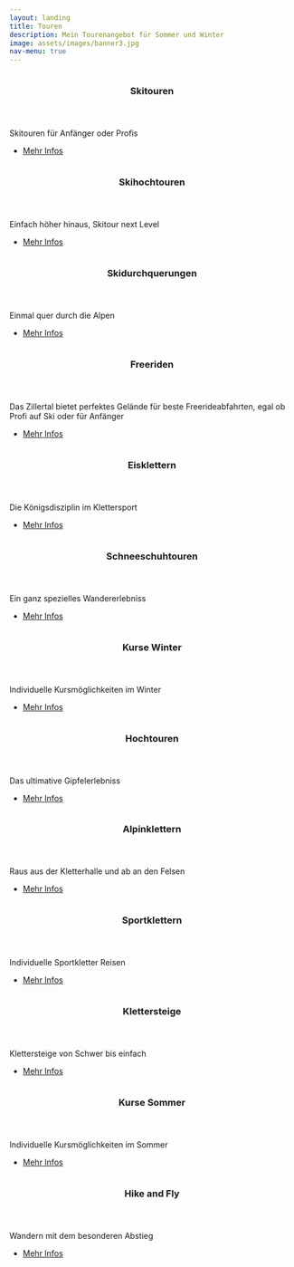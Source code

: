 ```yaml
---
layout: landing
title: Touren
description: Mein Tourenangebot für Sommer und Winter
image: assets/images/banner3.jpg
nav-menu: true
---
```


<!-- Main -->
<div id="main">

<!-- Two -->
<section id="two" class="spotlights">
	<section>
		<a href="{{ absolute_url }}/skitouren/skitouren" class="image">
			<img src="{% link assets/images/gallery/emanuel-pali-39.jpg %}" alt="" data-position="center center" />
		</a>
		<div class="content">
			<div class="inner">
				<header class="major">
					<h3>Skitouren</h3>
				</header>
				<p>Skitouren für Anfänger oder Profis</p>
				<ul class="actions">
					<li><a href="{{ absolute_url }}/skitouren/skitouren" class="button">Mehr Infos</a></li>
				</ul>
			</div>
		</div>
	</section>
	<section>
		<a href="{{ absolute_url }}/skihochtouren/skihochtouren" class="image">
			<img src="{% link assets/images/gallery/emanuel-pali-hochtouren-03.jpg %}" alt="" data-position="top center" />
		</a>
		<div class="content">
			<div class="inner">
				<header class="major">
					<h3>Skihochtouren</h3>
				</header>
				<p>Einfach höher hinaus, Skitour next Level</p>
				<ul class="actions">
					<li><a href="{{ absolute_url }}/skihochtouren/skihochtouren" class="button">Mehr Infos</a></li>
				</ul>
			</div>
		</div>
	</section>
	<section>
		<a href="{{ absolute_url }}/skidurchquerungen/skidurchquerungen" class="image">
			<img src="{% link assets/images/gallery/emanuel-pali-54.jpg %}" alt="" data-position="center center" />
		</a>
		<div class="content">
			<div class="inner">
				<header class="major">
					<h3>Skidurchquerungen</h3>
				</header>
				<p>Einmal quer durch die Alpen</p>
				<ul class="actions">
					<li><a href="/skidurchquerungen/skidurchquerungen" class="button">Mehr Infos</a></li>
				</ul>
			</div>
		</div>
	</section>
	<section>
		<a href="{{ absolute_url }}/freeriden/freeriden" class="image">
			<img src="{% link assets/images/gallery/emanuel-pali-48.jpg %}" alt="" data-position="center center" />
		</a>
		<div class="content">
			<div class="inner">
				<header class="major">
					<h3>Freeriden</h3>
				</header>
				<p>Das Zillertal bietet perfektes Gelände für beste Freerideabfahrten, egal ob Profi auf Ski oder für Anfänger</p>
				<ul class="actions">
					<li><a href="/freeriden/freeriden" class="button">Mehr Infos</a></li>
				</ul>
			</div>
		</div>
	</section>
	<section>
		<a href="{{ absolute_url }}/eisklettern/eisklettern" class="image">
			<img src="{% link assets/images/gallery/emanuel-pali-47.jpg %}" alt="" data-position="center center" />
		</a>
		<div class="content">
			<div class="inner">
				<header class="major">
					<h3>Eisklettern</h3>
				</header>
				<p>Die Königsdisziplin im Klettersport</p>
				<ul class="actions">
					<li><a href="/eisklettern/eisklettern" class="button">Mehr Infos</a></li>
				</ul>
			</div>
		</div>
	</section>
	<section>
		<a href="{{ absolute_url }}/schneeschuhtouren/schneeschuhtouren" class="image">
			<img src="{% link assets/images/gallery/emanuel-pali-38.jpg %}" alt="" data-position="center center" />
		</a>
		<div class="content">
			<div class="inner">
				<header class="major">
					<h3>Schneeschuhtouren</h3>
				</header>
				<p>Ein ganz spezielles Wandererlebniss</p>
				<ul class="actions">
					<li><a href="/schneeschuhtouren/schneeschuhtouren" class="button">Mehr Infos</a></li>
				</ul>
			</div>
		</div>
	</section>
	<section>
		<a href="{{ absolute_url }}/kurse-winter/kurse-winter" class="image">
			<img src="{% link assets/images/gallery/emanuel-pali-hochtouren-17.jpg %}" alt="" data-position="center center" />
		</a>
		<div class="content">
			<div class="inner">
				<header class="major">
					<h3>Kurse Winter</h3>
				</header>
				<p>Individuelle Kursmöglichkeiten im Winter</p>
				<ul class="actions">
					<li><a href="/kurse-winter/kurse-winter" class="button">Mehr Infos</a></li>
				</ul>
			</div>
		</div>
	</section>
	<section>
		<a href="{{ absolute_url }}/hochtouren/hochtouren" class="image">
			<img src="{% link assets/images/gallery/emanuel-pali-hochtouren-05.jpg %}" alt="" data-position="center center" />
		</a>
		<div class="content">
			<div class="inner">
				<header class="major">
					<h3>Hochtouren</h3>
				</header>
				<p>Das ultimative Gipfelerlebniss</p>
				<ul class="actions">
					<li><a href="/hochtouren/hochtouren" class="button">Mehr Infos</a></li>
				</ul>
			</div>
		</div>
	</section>
	<section>
		<a href="{{ absolute_url }}/alpinklettern/alpinklettern" class="image">
			<img src="{% link assets/images/gallery/emanuel-pali-hochtouren-01.jpg %}" alt="" data-position="center center" />
		</a>
		<div class="content">
			<div class="inner">
				<header class="major">
					<h3>Alpinklettern</h3>
				</header>
				<p>Raus aus der Kletterhalle und ab an den Felsen</p>
				<ul class="actions">
					<li><a href="/alpinklettern/alpinklettern" class="button">Mehr Infos</a></li>
				</ul>
			</div>
		</div>
	</section>
	<section>
		<a href="{{ absolute_url }}/sportklettern/sportklettern" class="image">
			<img src="{% link assets/images/gallery/emanuel-pali-hochtouren-07.jpg %}" alt="" data-position="center center" />
		</a>
		<div class="content">
			<div class="inner">
				<header class="major">
					<h3>Sportklettern</h3>
				</header>
				<p>Individuelle Sportkletter Reisen</p>
				<ul class="actions">
					<li><a href="/sportklettern/sportklettern" class="button">Mehr Infos</a></li>
				</ul>
			</div>
		</div>
	</section>
	<section>
		<a href="{{ absolute_url }}/klettersteige/klettersteige" class="image">
			<img src="{% link assets/images/gallery/emanuel-pali-57.jpg %}" alt="" data-position="center center" />
		</a>
		<div class="content">
			<div class="inner">
				<header class="major">
					<h3>Klettersteige</h3>
				</header>
				<p>Klettersteige von Schwer bis einfach</p>
				<ul class="actions">
					<li><a href="/klettersteige/klettersteige" class="button">Mehr Infos</a></li>
				</ul>
			</div>
		</div>
	</section>
	<section>
		<a href="{{ absolute_url }}/kurse-sommer/kurse-sommer" class="image">
			<img src="{% link assets/images/gallery/emanuel-pali-58.jpg %}" alt="" data-position="center center" />
		</a>
		<div class="content">
			<div class="inner">
				<header class="major">
					<h3>Kurse Sommer</h3>
				</header>
				<p>Individuelle Kursmöglichkeiten im Sommer</p>
				<ul class="actions">
					<li><a href="/kurse-sommer/kurse-sommer" class="button">Mehr Infos</a></li>
				</ul>
			</div>
		</div>
	</section>
	<section>
		<a href="{{ absolute_url }}/hike-and-fly/hike-and-fly" class="image">
			<img src="{% link assets/images/gallery/emanuel-pali-51.jpg %}" alt="" data-position="center center" />
		</a>
		<div class="content">
			<div class="inner">
				<header class="major">
					<h3>Hike and Fly</h3>
				</header>
				<p>Wandern mit dem besonderen Abstieg</p>
				<ul class="actions">
					<li><a href="/hike-and-fly/hike-and-fly" class="button">Mehr Infos</a></li>
				</ul>
			</div>
		</div>
	</section>
</section>

</div>